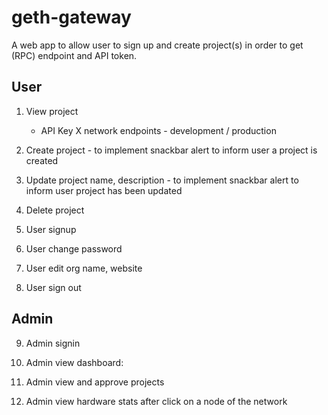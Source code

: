 # geth-gateway

A web app to allow user to sign up and create project(s) in order to get (RPC) endpoint and API token.

## User

1. View project
    - API Key
    X network endpoints - development / production

2. Create project - to implement snackbar alert to inform user a project is created

3. Update project name, description - to implement snackbar alert to inform user project has been updated

4. Delete project 

5. User signup

6. User change password

7. User edit org name, website

8. User sign out

## Admin

9. Admin signin

10. Admin view dashboard:

11. Admin view and approve projects

12. Admin view hardware stats after click on a node of the network